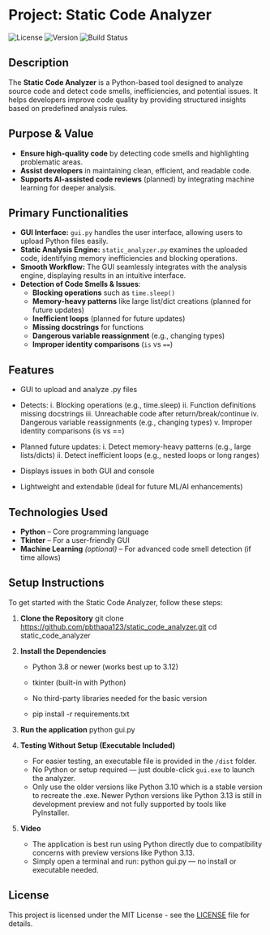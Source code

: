 # Project: Static Code Analyzer

![License](https://img.shields.io/badge/license-MIT-blue.svg)
![Version](https://img.shields.io/badge/version-1.0.0-green.svg)
![Build Status](https://img.shields.io/badge/build-passing-brightgreen.svg)

## Description
The **Static Code Analyzer** is a Python-based tool designed to analyze source code and detect code smells, inefficiencies, and potential issues. It helps developers improve code quality by providing structured insights based on predefined analysis rules.

## Purpose & Value
- **Ensure high-quality code** by detecting code smells and highlighting problematic areas.
- **Assist developers** in maintaining clean, efficient, and readable code.
- **Supports AI-assisted code reviews** (planned) by integrating machine learning for deeper analysis.

## Primary Functionalities
- **GUI Interface:** `gui.py` handles the user interface, allowing users to upload Python files easily.
- **Static Analysis Engine:** `static_analyzer.py` examines the uploaded code, identifying memory inefficiencies 
    and blocking operations.
- **Smooth Workflow:** The GUI seamlessly integrates with the analysis engine, displaying results in an intuitive 
                       interface.
- **Detection of Code Smells & Issues**:
  - **Blocking operations** such as `time.sleep()`
  - **Memory-heavy patterns** like large list/dict creations (planned for future updates)
  - **Inefficient loops** (planned for future updates)
  - **Missing docstrings** for functions
  - **Dangerous variable reassignment** (e.g., changing types)
  - **Improper identity comparisons** (`is` vs `==`)


## Features
   - GUI to upload and analyze .py files

   - Detects:
     i. Blocking operations (e.g., time.sleep)
     ii. Function definitions missing docstrings
     iii. Unreachable code after return/break/continue
     iv. Dangerous variable reassignments (e.g., changing types)
     v. Improper identity comparisons (is vs ==)

   - Planned future updates:
     i. Detect memory-heavy patterns (e.g., large lists/dicts)
     ii. Detect inefficient loops (e.g., nested loops or long ranges)

   - Displays issues in both GUI and console

   - Lightweight and extendable (ideal for future ML/AI enhancements)


## Technologies Used
- **Python** – Core programming language
- **Tkinter** – For a user-friendly GUI
- **Machine Learning** *(optional)* – For advanced code smell detection (if time allows)

## Setup Instructions

To get started with the Static Code Analyzer, follow these steps:

1. **Clone the Repository**
   git clone https://github.com/pbthapa123/static_code_analyzer.git
   cd static_code_analyzer

2. **Install the Dependencies**
     - Python 3.8 or newer (works best up to 3.12)

     - tkinter (built-in with Python)

     - No third-party libraries needed for the basic version

     - pip install -r requirements.txt
    

3. **Run the application**
    python gui.py

4. **Testing Without Setup (Executable Included)**

     - For easier testing, an executable file is provided in the `/dist` folder.
     - No Python or setup required — just double-click `gui.exe` to launch the analyzer.
     - Only use the older versions like Python 3.10 which is a stable version to recreate the .exe. Newer 
       Python versions like Python 3.13 is still in development preview and not fully supported by tools like 
       PyInstaller.

4. **Video**
   - The application is best run using Python directly due to compatibility concerns with preview versions like 
     Python 3.13.
   - Simply open a terminal and run: python gui.py — no install or executable needed.

## License
This project is licensed under the MIT License - see the [LICENSE](LICENSE) file for details.